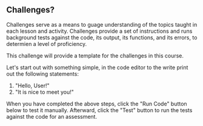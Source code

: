 ## Challenges?

Challenges serve as a means to guage understanding of the topics taught in each lesson and activity. Challenges provide a set of instructions and runs background tests against the code, its output, its functions, and its errors, to determien a level of proficiency. 

This challenge will provide a template for the challenges in this course. 

Let's start out with something simple, in the code editor to the write print out the following statements: 

1. "Hello, User!"
2. "It is nice to meet you!"

When you have completed the above steps, click the "Run Code" button below to test it manually. Afterward, click the "Test" button to run the tests against the code for an assessment. 

